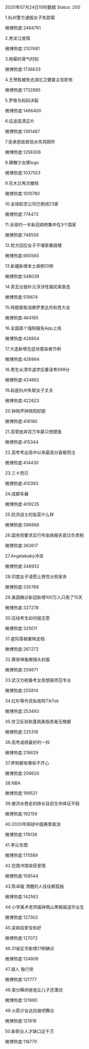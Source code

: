 2020年07月24日10时数据
Status: 200

1.杭州警方通报女子失踪案

微博热度:2464761

2.黑龙江疫情

微博热度:2107681

3.杨幂的骨气时刻

微博热度:1736633

4.王贺胜被免去湖北卫健委主任职务

微博热度:1732885

5.罗艳与妈妈决裂

微博热度:1466400

6.征途高清正片

微博热度:1391487

7.吴承恩故居现水帘洞厕所

微博热度:1258306

8.硬糖少女换logo

微博热度:1037553

9.花木兰再次撤档

微博热度:1010780

10.全球航空公司已倒闭23家

微博热度:774473

11.全球约一半新冠病例集中在3个国家

微博热度:748559

12.检方回应女子不堪家暴跳楼

微博热度:660565

13.新疆新增本土病例13例

微博热度:548039

14.青瓦台就朴元淳涉性骚扰案表态

微博热度:519674

15.特朗普取消佛罗里达共和党大会

微博热度:464165

16.全国首个强制报告App上线

微博热度:428854

17.大连新增无症状感染者15例

微博热度:426864

18.男生从清华退学后重读考699分

微博热度:424662

19.起底杭州失联女子丈夫

微博热度:422623

20.钟晓芹钟晓阳好甜

微博热度:418180

21.高管放弃百万年薪只想摸鱼

微博热度:415344

22.高考考出高中以来最高分喜极而泣

微博热度:414430

23.三十而已

微博热度:410393

24.成都车展

微博热度:409235

25.抗洪战士的饭菜什么样

微博热度:396866

26.国务院要求实行传染病报告首诊负责制

微博热度:363617

27.Angelababy冲浪

微博热度:348932

28.印度女子请愿让男性分担家务

微博热度:335768

29.美国确诊新冠新增100万人只用了15天

微博热度:327278

30.压线考生如何报志愿

微博热度:325011

31.星际穿越重映定档

微博热度:267272

32.蔡徐坤鱼眼镜头封面

微博热度:259871

33.武汉方舱备考女孩想报师范专业

微博热度:255814

34.红杉等外资拟收购TikTok

微博热度:253493

35.世卫反驳称蓬佩奥指责毫无根据

微博热度:225318

36.高考成绩最好的一科

微博热度:218829

37.养狗都有哪些不开心

微博热度:206620

38.NBA

微博热度:199521

39.被洪水卷走的排长目前生命体征平稳

微博热度:192159

40.2020年网球中国赛季取消

微博热度:178138

41.李沁生图

微博热度:175589

42.在图书馆收获爱情

微博热度:158544

43.陈卓璇 清醒的人往往都孤独

微博热度:142563

44.小学美术老师画钟南山黑板报送毕业生

微博热度:127302

45.梁爽段家宝和好

微博热度:127072

46.31省区市新增21例确诊

微博热度:124809

47.湖人 独行侠

微博热度:121777

48.查分瞬间爸爸比儿子还激动

微博热度:121690

49.火箭少女达拉崩吧舞台

微博热度:121618

50.新职业人才缺口近千万

微博热度:118770


